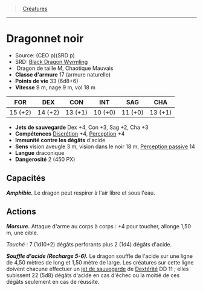 ﻿---
!MonsterItem
Family: MonsterHD
Type: Dragon
Size: M
Alignment: Chaotique Mauvais
ArmorClass: 17 (armure naturelle)
HitPoints: 33 (6d8+6)
Speed: 9 m, nage 9 m, vol 18 m
Strength: 15 (+2)
Dexterity: 14 (+2)
Constitution: 13 (+1)
Intelligence: 10 (+0)
Wisdom: 11 (+0)
Charisma: 13 (+1)
SavingThrows: Dex +4, Con +3, Sag +2, Cha +3
Skills: '[Discrétion](hd_abilities_dexterity_discretion.md) +4, [Perception](hd_abilities_wisdom_perception.md) +4'
DamageImmunities: d'acide
Senses: vision aveugle 3 m, vision dans le noir 18 m, [Perception passive](hd_abilities_dexterity_perception_passive.md) 14
Languages: draconique
Challenge: 2 (450 PX)
Id: monsters_hd.md#dragonnet-noir
ParentLink: monsters_hd.md#créatures
Name: Dragonnet noir
ParentName: Créatures
NameLevel: 1
AltName: '[Black Dragon Wyrmling](srd_monsters_black_dragon_wyrmling.md)'
Source: (CEO p)(SRD p)
Attributes:
  Name: Dragonnet noir
  Markdown: >+
    # <!--Name-->Dragonnet noir<!--/Name-->


    - Source: <!--Source-->(CEO p)(SRD p)<!--/Source-->

    - SRD: <!--AltName-->[Black Dragon Wyrmling](srd_monsters_black_dragon_wyrmling.md)<!--/AltName-->

    -  <!--Type-->Dragon<!--/Type--> de taille <!--Size-->M<!--/Size-->, <!--Alignment-->Chaotique Mauvais<!--/Alignment-->

    - **Classe d'armure** <!--ArmorClass-->17 (armure naturelle)<!--/ArmorClass-->

    - **Points de vie** <!--HitPoints-->33 (6d8+6)<!--/HitPoints-->

    - **Vitesse** <!--Speed-->9 m, nage 9 m, vol 18 m<!--/Speed-->


    |FOR|DEX|CON|INT|SAG|CHA|

    |---|---|---|---|---|---|

    |<!--Strength-->15 (+2)<!--/Strength-->|<!--Dexterity-->14 (+2)<!--/Dexterity-->|<!--Constitution-->13 (+1)<!--/Constitution-->|<!--Intelligence-->10 (+0)<!--/Intelligence-->|<!--Wisdom-->11 (+0)<!--/Wisdom-->|<!--Charisma-->13 (+1)<!--/Charisma-->|


    - **Jets de sauvegarde** <!--SavingThrows-->Dex +4, Con +3, Sag +2, Cha +3<!--/SavingThrows-->

    - **Compétences** <!--Skills-->[Discrétion](hd_abilities_dexterity_discretion.md) +4, [Perception](hd_abilities_wisdom_perception.md) +4<!--/Skills-->

    - **Immunité contre les dégâts** <!--DamageImmunities-->d'acide<!--/DamageImmunities-->

    - **Sens** <!--Senses-->vision aveugle 3 m, vision dans le noir 18 m, [Perception passive](hd_abilities_dexterity_perception_passive.md) 14<!--/Senses-->

    - **Langue** <!--Languages-->draconique<!--/Languages-->

    - **Dangerosité** <!--Challenge-->2 (450 PX)<!--/Challenge-->


    ## Capacités


    **_Amphibie._** Le dragon peut respirer à l'air libre et sous l'eau.


    ## Actions


    **_Morsure._** Attaque d'arme au corps à corps : +4 pour toucher, allonge 1,50 m, une cible.


    _Touché :_ 7 (1d10+2) dégâts perforants plus 2 (1d4) dégâts d'acide.


    **_Souffle d'acide (Recharge 5-6)._** Le dragon souffle de l'acide sur une ligne de 4,50 mètres de long et 1,50 mètre de large. Les créatures sur cette ligne doivent chacune effectuer un [jet de sauvegarde](hd_abilities_jets_de_sauvegarde.md) de [Dextérité](hd_abilities_dexterity.md) DD 11 ; elles subissent 22 (5d8) dégâts d'acide en cas d'échec ou la moitié de ces dégâts seulement en cas de réussite.

  Source: (CEO p)(SRD p)
  AltName: '[Black Dragon Wyrmling](srd_monsters_black_dragon_wyrmling.md)'
  Type: Dragon
  Size: M
  Alignment: Chaotique Mauvais
  ArmorClass: 17 (armure naturelle)
  HitPoints: 33 (6d8+6)
  Speed: 9 m, nage 9 m, vol 18 m
  Strength: 15 (+2)
  Dexterity: 14 (+2)
  Constitution: 13 (+1)
  Intelligence: 10 (+0)
  Wisdom: 11 (+0)
  Charisma: 13 (+1)
  SavingThrows: Dex +4, Con +3, Sag +2, Cha +3
  Skills: '[Discrétion](hd_abilities_dexterity_discretion.md) +4, [Perception](hd_abilities_wisdom_perception.md) +4'
  DamageImmunities: d'acide
  Senses: vision aveugle 3 m, vision dans le noir 18 m, [Perception passive](hd_abilities_dexterity_perception_passive.md) 14
  Languages: draconique
  Challenge: 2 (450 PX)
AttributesDictionary: >+
  Name: Dragonnet noir

  Markdown: >+

    # <!--Name-->Dragonnet noir<!--/Name-->





    - Source: <!--Source-->(CEO p)(SRD p)<!--/Source-->



    - SRD: <!--AltName-->[Black Dragon Wyrmling](srd_monsters_black_dragon_wyrmling.md)<!--/AltName-->



    -  <!--Type-->Dragon<!--/Type--> de taille <!--Size-->M<!--/Size-->, <!--Alignment-->Chaotique Mauvais<!--/Alignment-->



    - **Classe d'armure** <!--ArmorClass-->17 (armure naturelle)<!--/ArmorClass-->



    - **Points de vie** <!--HitPoints-->33 (6d8+6)<!--/HitPoints-->



    - **Vitesse** <!--Speed-->9 m, nage 9 m, vol 18 m<!--/Speed-->





    |FOR|DEX|CON|INT|SAG|CHA|



    |---|---|---|---|---|---|



    |<!--Strength-->15 (+2)<!--/Strength-->|<!--Dexterity-->14 (+2)<!--/Dexterity-->|<!--Constitution-->13 (+1)<!--/Constitution-->|<!--Intelligence-->10 (+0)<!--/Intelligence-->|<!--Wisdom-->11 (+0)<!--/Wisdom-->|<!--Charisma-->13 (+1)<!--/Charisma-->|





    - **Jets de sauvegarde** <!--SavingThrows-->Dex +4, Con +3, Sag +2, Cha +3<!--/SavingThrows-->



    - **Compétences** <!--Skills-->[Discrétion](hd_abilities_dexterity_discretion.md) +4, [Perception](hd_abilities_wisdom_perception.md) +4<!--/Skills-->



    - **Immunité contre les dégâts** <!--DamageImmunities-->d'acide<!--/DamageImmunities-->



    - **Sens** <!--Senses-->vision aveugle 3 m, vision dans le noir 18 m, [Perception passive](hd_abilities_dexterity_perception_passive.md) 14<!--/Senses-->



    - **Langue** <!--Languages-->draconique<!--/Languages-->



    - **Dangerosité** <!--Challenge-->2 (450 PX)<!--/Challenge-->





    ## Capacités





    **_Amphibie._** Le dragon peut respirer à l'air libre et sous l'eau.





    ## Actions





    **_Morsure._** Attaque d'arme au corps à corps : +4 pour toucher, allonge 1,50 m, une cible.





    _Touché :_ 7 (1d10+2) dégâts perforants plus 2 (1d4) dégâts d'acide.





    **_Souffle d'acide (Recharge 5-6)._** Le dragon souffle de l'acide sur une ligne de 4,50 mètres de long et 1,50 mètre de large. Les créatures sur cette ligne doivent chacune effectuer un [jet de sauvegarde](hd_abilities_jets_de_sauvegarde.md) de [Dextérité](hd_abilities_dexterity.md) DD 11 ; elles subissent 22 (5d8) dégâts d'acide en cas d'échec ou la moitié de ces dégâts seulement en cas de réussite.



  Source: (CEO p)(SRD p)

  AltName: '[Black Dragon Wyrmling](srd_monsters_black_dragon_wyrmling.md)'

  Type: Dragon

  Size: M

  Alignment: Chaotique Mauvais

  ArmorClass: 17 (armure naturelle)

  HitPoints: 33 (6d8+6)

  Speed: 9 m, nage 9 m, vol 18 m

  Strength: 15 (+2)

  Dexterity: 14 (+2)

  Constitution: 13 (+1)

  Intelligence: 10 (+0)

  Wisdom: 11 (+0)

  Charisma: 13 (+1)

  SavingThrows: Dex +4, Con +3, Sag +2, Cha +3

  Skills: '[Discrétion](hd_abilities_dexterity_discretion.md) +4, [Perception](hd_abilities_wisdom_perception.md) +4'

  DamageImmunities: d'acide

  Senses: vision aveugle 3 m, vision dans le noir 18 m, [Perception passive](hd_abilities_dexterity_perception_passive.md) 14

  Languages: draconique

  Challenge: 2 (450 PX)

---
> [Créatures](hd_monsters.md)

---

# Dragonnet noir

- Source: (CEO p)(SRD p)
- SRD: [Black Dragon Wyrmling](srd_monsters_black_dragon_wyrmling.md)
-  Dragon de taille M, Chaotique Mauvais
- **Classe d'armure** 17 (armure naturelle)
- **Points de vie** 33 (6d8+6)
- **Vitesse** 9 m, nage 9 m, vol 18 m

|FOR|DEX|CON|INT|SAG|CHA|
|---|---|---|---|---|---|
|15 (+2)|14 (+2)|13 (+1)|10 (+0)|11 (+0)|13 (+1)|

- **Jets de sauvegarde** Dex +4, Con +3, Sag +2, Cha +3
- **Compétences** [Discrétion](hd_abilities_dexterity_discretion.md) +4, [Perception](hd_abilities_wisdom_perception.md) +4
- **Immunité contre les dégâts** d'acide
- **Sens** vision aveugle 3 m, vision dans le noir 18 m, [Perception passive](hd_abilities_dexterity_perception_passive.md) 14
- **Langue** draconique
- **Dangerosité** 2 (450 PX)

## Capacités

**_Amphibie._** Le dragon peut respirer à l'air libre et sous l'eau.

## Actions

**_Morsure._** Attaque d'arme au corps à corps : +4 pour toucher, allonge 1,50 m, une cible.

_Touché :_ 7 (1d10+2) dégâts perforants plus 2 (1d4) dégâts d'acide.

**_Souffle d'acide (Recharge 5-6)._** Le dragon souffle de l'acide sur une ligne de 4,50 mètres de long et 1,50 mètre de large. Les créatures sur cette ligne doivent chacune effectuer un [jet de sauvegarde](hd_abilities_jets_de_sauvegarde.md) de [Dextérité](hd_abilities_dexterity.md) DD 11 ; elles subissent 22 (5d8) dégâts d'acide en cas d'échec ou la moitié de ces dégâts seulement en cas de réussite.

